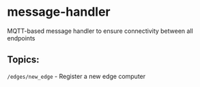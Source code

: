 # message-handler
MQTT-based message handler to ensure connectivity between all endpoints

## Topics:
`/edges/new_edge` - Register a new edge computer